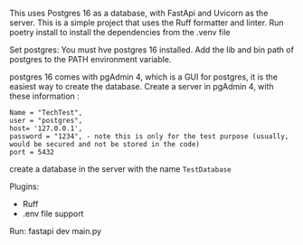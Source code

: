 This uses Postgres 16 as a database, with FastApi and Uvicorn as the server.
This is a simple project that uses the Ruff formatter and linter.
Run poetry install to install the dependencies from the .venv file

Set postgres:
You must hve postgres 16 installed.
Add the lib and bin path of postgres to the PATH environment variable.

postgres 16 comes with pgAdmin 4, which is a GUI for postgres, it is the easiest way to create the database.
Create a server in pgAdmin 4, with these information : 

```
Name = "TechTest",
user = "postgres",
host= '127.0.0.1',
password = "1234", - note this is only for the test purpose (usually, would be secured and not be stored in the code)
port = 5432
```

create a database in the server with the name `TestDatabase`

Plugins: 
- Ruff
- .env file support

Run: fastapi dev main.py



